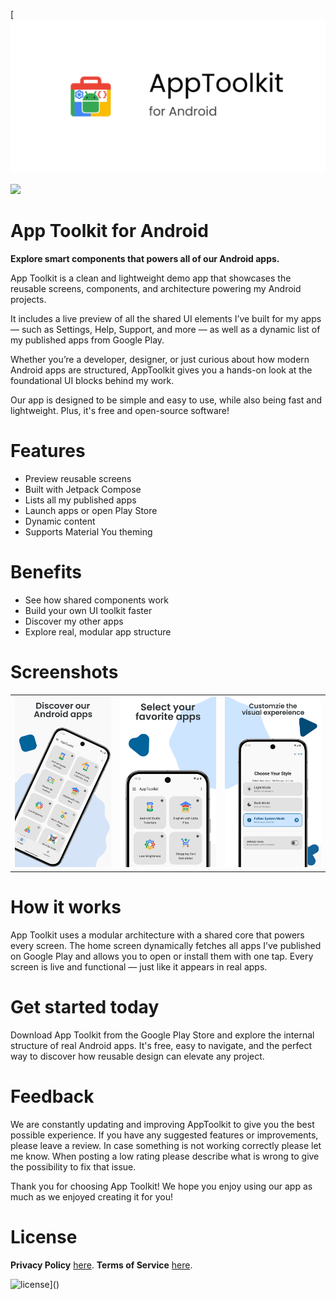 [![App Toolkit for Android](/app/src/main/play/listings/en-US/graphics/feature-graphic/play_store_feature_graphic.png "App Toolkit for Android")

<a href="https://play.google.com/store/apps/details?id=com.d4rk.android.apps.apptoolkit"><img src="https://play.google.com/intl/en_us/badges/static/images/badges/en_badge_web_generic.png" height="70"></a>

App Toolkit for Android
==================

**Explore smart components that powers all of our Android apps.**

App Toolkit is a clean and lightweight demo app that showcases the reusable screens, components, and
architecture powering my Android projects.

It includes a live preview of all the shared UI elements I’ve built for my apps — such as Settings,
Help, Support, and more — as well as a dynamic list of my published apps from Google Play.

Whether you’re a developer, designer, or just curious about how modern Android apps are structured,
AppToolkit gives you a hands-on look at the foundational UI blocks behind my work.

Our app is designed to be simple and easy to use, while also being fast and lightweight. Plus, it's
free and open-source software!

# Features

- Preview reusable screens
- Built with Jetpack Compose
- Lists all my published apps
- Launch apps or open Play Store
- Dynamic content
- Supports Material You theming

# Benefits

- See how shared components work
- Build your own UI toolkit faster
- Discover my other apps
- Explore real, modular app structure

# Screenshots

<table>
  <tr>
    <td><img src="/app/src/main/play/listings/en-US/graphics/phone-screenshots/1-screenshot_welcome.png" width="300"></td>
    <td><img src="/app/src/main/play/listings/en-US/graphics/phone-screenshots/2-screenshot_apps.png" width="300"></td>
    <td><img src="/app/src/main/play/listings/en-US/graphics/phone-screenshots/3-screenshot_oboarding_theme.png" width="300"></td>
  </tr>
</table>

# How it works

App Toolkit uses a modular architecture with a shared core that powers every screen. The home screen
dynamically fetches all apps I’ve published on Google Play and allows you to open or install them
with one tap. Every screen is live and functional — just like it appears in real apps.

# Get started today

Download App Toolkit from the Google Play Store and explore the internal structure of real Android
apps. It's free, easy to navigate, and the perfect way to discover how reusable design can elevate
any project.

# Feedback

We are constantly updating and improving AppToolkit to give you the best possible experience. If you
have any suggested features or improvements, please leave a review. In case something is not working
correctly please let me know. When posting a low rating please describe what is wrong to give the
possibility to fix that issue.

Thank you for choosing App Toolkit! We hope you enjoy using our app as much as we enjoyed creating it
for you!

# License

__Privacy Policy__ [here](https://mihaicristiancondrea.github.io/profile/#privacy-policy-apps).
__Terms of Service__ [here](https://mihaicristiancondrea.github.io/profile/#terms-of-service-apps).

![license](https://imgur.com/QQlcEVT.png)]()